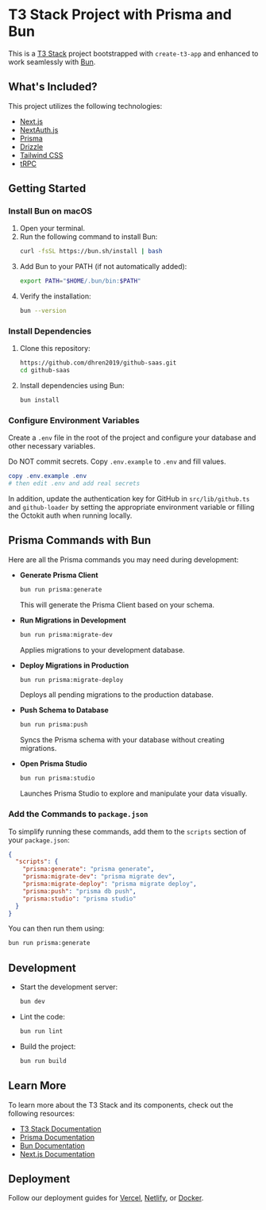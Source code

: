 # T3 Stack Project with Prisma and Bun

This is a [T3 Stack](https://create.t3.gg/) project bootstrapped with `create-t3-app` and enhanced to work seamlessly with [Bun](https://bun.sh/).

## What's Included?

This project utilizes the following technologies:

- [Next.js](https://nextjs.org)
- [NextAuth.js](https://next-auth.js.org)
- [Prisma](https://prisma.io)
- [Drizzle](https://orm.drizzle.team)
- [Tailwind CSS](https://tailwindcss.com)
- [tRPC](https://trpc.io)

## Getting Started

### **Install Bun on macOS**

1. Open your terminal.
2. Run the following command to install Bun:
   ```bash
   curl -fsSL https://bun.sh/install | bash
   ```
3. Add Bun to your PATH (if not automatically added):
   ```bash
   export PATH="$HOME/.bun/bin:$PATH"
   ```
4. Verify the installation:
   ```bash
   bun --version
   ```

### **Install Dependencies**

1. Clone this repository:
   ```bash
   https://github.com/dhren2019/github-saas.git
   cd github-saas
   ```
2. Install dependencies using Bun:
   ```bash
   bun install
   ```

### **Configure Environment Variables**

Create a `.env` file in the root of the project and configure your database and other necessary variables.

Do NOT commit secrets. Copy `.env.example` to `.env` and fill values.

```powershell
copy .env.example .env
# then edit .env and add real secrets
```

In addition, update the authentication key for GitHub in `src/lib/github.ts` and `github-loader` by setting the appropriate environment variable or filling the Octokit auth when running locally.

## Prisma Commands with Bun

Here are all the Prisma commands you may need during development:

- **Generate Prisma Client**
  ```bash
  bun run prisma:generate
  ```
  This will generate the Prisma Client based on your schema.

- **Run Migrations in Development**
  ```bash
  bun run prisma:migrate-dev
  ```
  Applies migrations to your development database.

- **Deploy Migrations in Production**
  ```bash
  bun run prisma:migrate-deploy
  ```
  Deploys all pending migrations to the production database.

- **Push Schema to Database**
  ```bash
  bun run prisma:push
  ```
  Syncs the Prisma schema with your database without creating migrations.

- **Open Prisma Studio**
  ```bash
  bun run prisma:studio
  ```
  Launches Prisma Studio to explore and manipulate your data visually.

### **Add the Commands to `package.json`**

To simplify running these commands, add them to the `scripts` section of your `package.json`:

```json
{
  "scripts": {
    "prisma:generate": "prisma generate",
    "prisma:migrate-dev": "prisma migrate dev",
    "prisma:migrate-deploy": "prisma migrate deploy",
    "prisma:push": "prisma db push",
    "prisma:studio": "prisma studio"
  }
}
```

You can then run them using:
```bash
bun run prisma:generate
```

## Development

- Start the development server:
  ```bash
  bun dev
  ```

- Lint the code:
  ```bash
  bun run lint
  ```

- Build the project:
  ```bash
  bun run build
  ```

## Learn More

To learn more about the T3 Stack and its components, check out the following resources:

- [T3 Stack Documentation](https://create.t3.gg/)
- [Prisma Documentation](https://prisma.io/docs)
- [Bun Documentation](https://bun.sh/docs)
- [Next.js Documentation](https://nextjs.org/docs)

## Deployment

Follow our deployment guides for [Vercel](https://create.t3.gg/en/deployment/vercel), [Netlify](https://create.t3.gg/en/deployment/netlify), or [Docker](https://create.t3.gg/en/deployment/docker).

